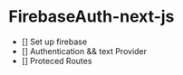 # FirebaseAuth-next-js

- [] Set up firebase
- [] Authentication && text Provider
- [] Proteced Routes
